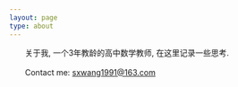 ```yaml
---
layout: page
type: about
---
```


&emsp;&emsp;关于我, 一个3年教龄的高中数学教师, 在这里记录一些思考.  
<br
/>
&emsp;&emsp;Contact me: sxwang1991@163.com
